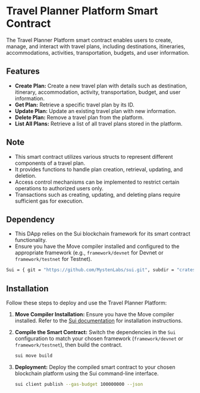 # Travel Planner Platform Smart Contract


The Travel Planner Platform smart contract enables users to create, manage, and interact with travel plans, including destinations, itineraries, accommodations, activities, transportation, budgets, and user information.

## Features

- **Create Plan:** Create a new travel plan with details such as destination, itinerary, accommodation, activity, transportation, budget, and user information.
- **Get Plan:** Retrieve a specific travel plan by its ID.
- **Update Plan:** Update an existing travel plan with new information.
- **Delete Plan:** Remove a travel plan from the platform.
- **List All Plans:** Retrieve a list of all travel plans stored in the platform.

## Note

- This smart contract utilizes various structs to represent different components of a travel plan.
- It provides functions to handle plan creation, retrieval, updating, and deletion.
- Access control mechanisms can be implemented to restrict certain operations to authorized users only.
- Transactions such as creating, updating, and deleting plans require sufficient gas for execution.

## Dependency

- This DApp relies on the Sui blockchain framework for its smart contract functionality.
- Ensure you have the Move compiler installed and configured to the appropriate framework (e.g., `framework/devnet` for Devnet or `framework/testnet` for Testnet).

```bash
Sui = { git = "https://github.com/MystenLabs/sui.git", subdir = "crates/sui-framework/packages/sui-framework", rev = "framework/devnet" }
```

## Installation

Follow these steps to deploy and use the Travel Planner Platform:

1. **Move Compiler Installation:**
   Ensure you have the Move compiler installed. Refer to the [Sui documentation](https://docs.sui.io/) for installation instructions.

2. **Compile the Smart Contract:**
   Switch the dependencies in the `Sui` configuration to match your chosen framework (`framework/devnet` or `framework/testnet`), then build the contract.

   ```bash
   sui move build
   ```

3. **Deployment:**
   Deploy the compiled smart contract to your chosen blockchain platform using the Sui command-line interface.

   ```bash
   sui client publish --gas-budget 100000000 --json
   ```

